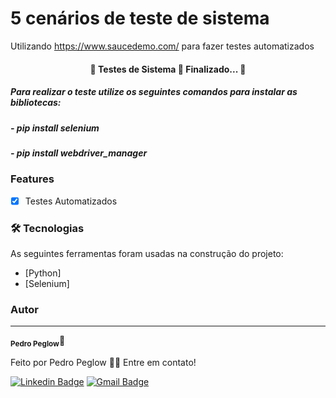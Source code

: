 # 5 cenários de teste de sistema

Utilizando https://www.saucedemo.com/ para fazer testes automatizados

<h4 align="center"> 
	🏁  Testes de Sistema 🚀 Finalizado...  🏁
</h4>

<h5>Para realizar o teste utilize os seguintes comandos para instalar as bibliotecas:</h5>
<h5>- pip install selenium
<h5>- pip install webdriver_manager

### Features

- [x] Testes Automatizados

### 🛠 Tecnologias

As seguintes ferramentas foram usadas na construção do projeto:

- [Python]
- [Selenium]

### Autor

---

<sub><b>Pedro Peglow</b></sub>🚀

Feito por Pedro Peglow 👋🏽 Entre em contato!

[![Linkedin Badge](https://img.shields.io/badge/-Pedro-blue?style=flat-square&logo=Linkedin&logoColor=white&link=https://www.linkedin.com/in/pedro-peglow/)](https://www.linkedin.com/in/pedro-peglow/)
[![Gmail Badge](https://img.shields.io/badge/-pedropeglowm@gmail.com-c14438?style=flat-square&logo=Gmail&logoColor=white&link=mailto:pedropeglowm@gmail.com)](mailto:pedropeglowm@gmail.com)
